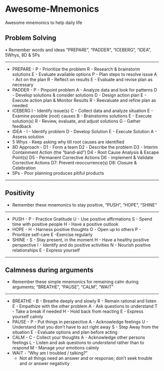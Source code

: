 # Awesome-Mnemonics
Awesome mnemonics to help daily life
## Problem Solving
• Remember words and ideas “PREPARE”, “PADDER”, “ICEBERG”, “IDEA”, 5Whys,  8D & 5Ps
- - - -
* PREPARE -
P - Prioritize the problem
R - Research & brainstorm solutions 
E - Evaluate available options 
P - Plan steps to resolve issue
A -  Act on the plan
R - Reflect on results 
E - Evaluate and revise plan as necessary 
* PADDER -
P - Pinpoint problem 
A - Analyze data and look for patterns
D - Develop solutions & consider solutions 
D - Design action plan
E - Execute action plan & Monitor Results 
R - Reevaluate and refine plan as needed
 * lCEBERG
I - Identify issue(s)
C - Collect data and analyze situation
E - Examine possible (root) causes
B - Brainstorms solutions 
E - Execute solution(s)
R - Review, evaluate, and adjust solutions
G - Gather feedback
* IDEA -
I - Identify problem 
D - Develop Solution
E - Execute Solution 
A - Assess solution 
* 5 Whys - Keep asking why till root causes are identified
* 8D Approach - 
D1 - Form a team
D2 - Describe the problem 
D3 - Interim Containment Action (the “band-aid”)
D4 - Root Cause Analysis & Escape Point(s)
D5 - Permanent Corrective Actions 
D6 - implement & Validate Corrective Actions
D7: Prevent reoccurrence(s)
D8: Closure & Celebration
* 5Ps - Poor planning produces pitiful products  
- - - -
## Positivity
* Remember these mnemonics to stay positive, “PUSH”, “HOPE”, “SHINE”
- - - -
* PUSH - 
P - Practice Gratitude 
U -  Use positive affirmations 
S - Spend time with positive people 
H - Have a positive outlook
* HOPE - 
H - Harness positive thoughts
O - Open up to others
P - Prioritize self-care
E -Exercise regularly
* SHINE  -
S - Stay present, in the moment
H - Have a healthy positive perspective 
I - Identify and do positive activities 
N - Nourish positive relationships 
E - Express yourself 
- - - -
## Calmness during arguments
* Remember these simple mnemonics for remaining calm during arguments; “BREATHE”, “PAUSE”, “CALM”,  “WAIT”
- - - -
* BREATHE -
B - Breathe deeply and slowly 
R - Remain rational and listen
E - Empathize with the other problem
A - Ask questions to understand 
T - Take a break if needed
H - Hold back from reacting
E - Express yourself calmly
* PAUSE -
P - Put things in perspective 
A - Acknowledge feelings 
U - Understand that you don’t have to act right away
S - Step Away from the situation 
E - Evaluate options and plan before acting 
* CALM -
C - Collect your thoughts
A - Acknowledge other persons feelings
L - Listen and ask questions to *understand*  rather than to *respond* 
M  - Manage your emotions calmly
* WAIT -  “Why am I troubled / talking?”
	* Not all things need an answer and or response; don’t seek trouble and or answer negativity 



